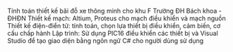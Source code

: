 
Tính toán thiết kế bãi đỗ xe thông minh cho khu F Trường ĐH Bách khoa - ĐHĐN 
Thiết kế mạch: Altium, Proteus cho mạch điều khiển và mạch nguồn
Thiết kế điện-điển tử: tính toán, chọn lựa thiết bị điều khiển, cảm biến, cơ cấu chấp hành
Lập trình: Sử dụng PIC16 điều khiển các thiết bị và Visual Studio để tạo giao diện bằng ngôn ngữ C# cho người dùng sử dụng
